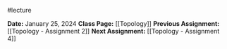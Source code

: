 #lecture 

**Date:** January 25, 2024
**Class Page:** [[Topology]]
**Previous Assignment:** [[Topology - Assignment 2]]
**Next Assignment:** [[Topology - Assignment 4]]